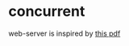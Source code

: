 # concurrent

web-server is inspired by [this pdf](chrome-extension://cdonnmffkdaoajfknoeeecmchibpmkmg/assets/pdf/web/viewer.html?file=http%3A%2F%2Fwww.cs.cmu.edu%2F~213%2Flectures%2F24-concprog.pdf)
